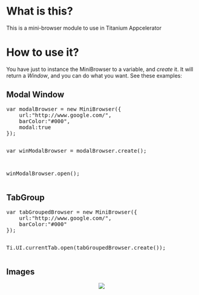 <h1>What is this?</h1>
<p>This is a mini-browser module to use in Titanium Appcelerator</p>
<h1>How to use it?</h1>
<p>You have just to instance the MiniBrowser to a variable, and <i>create</i> it. It will return a <i>Window</i>, and you can do what you want. See these examples:</p>
<h2>Modal Window</h2>
<pre>var modalBrowser = new MiniBrowser({
	url:"http://www.google.com/",
    barColor:"#000",
    modal:true
});

var winModalBrowser = modalBrowser.create();

winModalBrowser.open();</pre>
<h2>TabGroup</h2>
<pre>var tabGroupedBrowser = new MiniBrowser({
	url:"http://www.google.com/",
    barColor:"#000"
});

Ti.UI.currentTab.open(tabGroupedBrowser.create());</pre>
<h2>Images</h2>
<p align="center"><img src="http://img3.imageshack.us/img3/7131/screenshot20111229at335.png"></p>